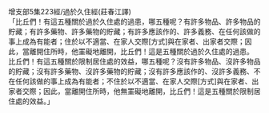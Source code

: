 增支部5集223經/過於久住經(莊春江譯)  
「比丘們！有這五種關於過於久住處的過患，哪五種呢？有許多物品、許多物品的貯藏；有許多藥物、許多藥物的貯藏；有許多應該作的、許多義務、在任何該做的事上成為有能者；住於以不適當、在家人交際[方式]與在家者、出家者交際；因此，當離開住所時，他罣礙地離開，比丘們！這是五種關於過於久住處的過患。  
比丘們！有這五種關於限制居住處的效益，哪五種呢？沒有許多物品、沒許多物品的貯藏；沒有許多藥物、沒許多藥物的貯藏；沒有許多應該作的、沒許多義務、不在任何該做的事上成為有能者；不住於以不適當、在家人交際[方式]與在家者、出家者交際；因此，當離開住所時，他無罣礙地離開，比丘們！這是五種關於限制居住處的效益。」  
  
  
